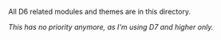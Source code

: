 All D6 related modules and themes are in this directory.

_This has no priority anymore, as I'm using D7 and higher only._